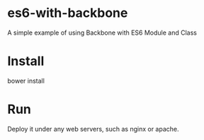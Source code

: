 es6-with-backbone
=================

A simple example of using Backbone with ES6 Module and Class


# Install
  
  bower install
  
# Run

  Deploy it under any web servers, such as nginx or apache.
